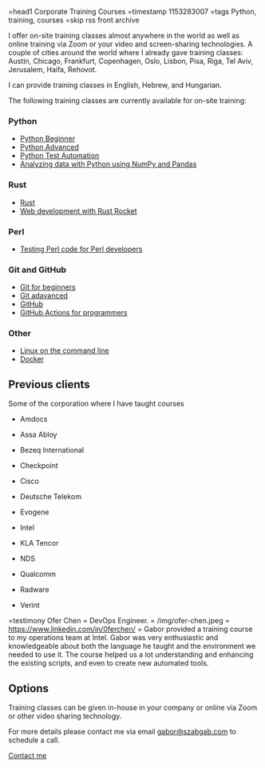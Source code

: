 =head1 Corporate Training Courses
=timestamp 1153283007
=tags Python, training, courses
=skip rss front archive

I offer on-site training classes almost anywhere in the world as well as online training via Zoom or your video and screen-sharing technologies. A couple of cities around the world where I already gave training classes: Austin, Chicago, Frankfurt, Copenhagen, Oslo, Lisbon, Pisa, Riga, Tel Aviv, Jerusalem, Haifa, Rehovot.

I can provide training classes in English, Hebrew, and Hungarian.

The following training classes are currently available for on-site training:

### Python

* [Python Beginner](/courses/python-programming)
* [Python Advanced](/courses/advanced-python)
* [Python Test Automation](/courses/testing-python)
* [Analyzing data with Python using NumPy and Pandas](/courses/analysing-data-with-python-using-numpy-and-pandas)

### Rust

* [Rust](/courses/rust)
* [Web development with Rust Rocket](/courses/rust-rocket)

### Perl

* [Testing Perl code for Perl developers](/courses/testing-perl)

### Git and GitHub

* [Git for beginners](/courses/git)
* [Git adavanced](/courses/advanced-git)
* [GitHub](/courses/github)
* [GitHub Actions for programmers](/courses/github-actions-for-programmers)

### Other

* [Linux on the command line](/courses/linux-for-power-users)
* [Docker](/courses/docker)

## Previous clients

Some of the corporation where I have taught courses

* Amdocs

* Assa Abloy

* Bezeq International

* Checkpoint

* Cisco

* Deutsche Telekom

* Evogene

* Intel

* KLA Tencor

* NDS

* Qualcomm

* Radware

* Verint

=testimony Ofer Chen = DevOps Engineer. = /img/ofer-chen.jpeg = https://www.linkedin.com/in/0ferchen/ = Gabor provided a training course to my operations team at Intel. Gabor was very enthusiastic and knowledgeable about both the language he taught and the environment we needed to use it. The course helped us a lot understanding and enhancing the existing scripts, and even to create new automated tools.

## Options


Training classes can be given in-house in your company or online via Zoom or other video sharing technology.


For more details please contact me via email [gabor@szabgab.com](mailto:gabor@szabgab.com) to schedule a call.

<a class="button is-primary" href="/contact">Contact me</a>

<!--
## Previous international training classes

* Oslo, Norway  in April 2008
* [Chicago, IL, USA  in June 2008](/test-automation-using-perl-master-class-in-chicago)
* Copenhagen, Denmark in August 2008
* [Frankfurt, Germany in March 2009](/test-automation-using-perl-training-in-frankfurt-germany)
-->
